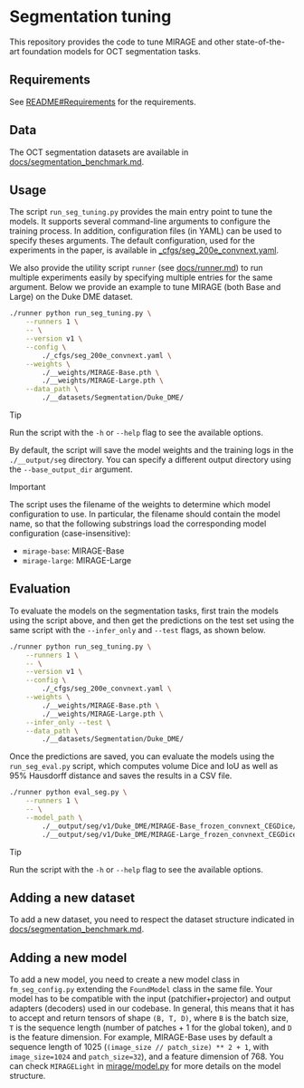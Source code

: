 # Segmentation tuning

This repository provides the code to tune MIRAGE and other state-of-the-art foundation models for OCT segmentation tasks.


## Requirements

See [README#Requirements](../README.md#requirements) for the requirements.


## Data

The OCT segmentation datasets are available in [docs/segmentation_benchmark.md](../docs/segmentation_benchmark.md).


## Usage

The script `run_seg_tuning.py` provides the main entry point to tune the models. It supports several command-line arguments to configure the training process. In addition, configuration files (in YAML) can be used to specify theses arguments. The default configuration, used for the experiments in the paper, is available in [_cfgs/seg_200e_convnext.yaml](../_cfgs/seg_200e_convnext.yaml).

We also provide the utility script `runner` (see [docs/runner.md](../docs/runner.md)) to run multiple experiments easily by specifying multiple entries for the same argument.
Below we provide an example to tune MIRAGE (both Base and Large) on the Duke DME dataset.


```bash
./runner python run_seg_tuning.py \
    --runners 1 \
    -- \
    --version v1 \
    --config \
        ./_cfgs/seg_200e_convnext.yaml \
    --weights \
        ./__weights/MIRAGE-Base.pth \
        ./__weights/MIRAGE-Large.pth \
    --data_path \
        ./__datasets/Segmentation/Duke_DME/
```

> [!TIP]
> Run the script with the `-h` or `--help` flag to see the available options.


By default, the script will save the model weights and the training logs in the `./__output/seg` directory.
You can specify a different output directory using the `--base_output_dir` argument.

> [!IMPORTANT]
> The script uses the filename of the weights to determine which model configuration to use. In particular, the filename should contain the model name, so that the following substrings load the corresponding model configuration (case-insensitive):
>
> - `mirage-base`: MIRAGE-Base
> - `mirage-large`: MIRAGE-Large


## Evaluation

To evaluate the models on the segmentation tasks, first train the models using the script above, and then get the predictions on the test set using the same script with the `--infer_only` and `--test` flags, as shown below.

```bash
./runner python run_seg_tuning.py \
    --runners 1 \
    -- \
    --version v1 \
    --config \
        ./_cfgs/seg_200e_convnext.yaml \
    --weights \
        ./__weights/MIRAGE-Base.pth \
        ./__weights/MIRAGE-Large.pth \
    --infer_only --test \
    --data_path \
        ./__datasets/Segmentation/Duke_DME/
```

Once the predictions are saved, you can evaluate the models using the `run_seg_eval.py` script, which computes volume Dice and IoU as well as 95% Hausdorff distance and saves the results in a CSV file.

```bash
./runner python eval_seg.py \
    --runners 1 \
    -- \
    --model_path \
        ./__output/seg/v1/Duke_DME/MIRAGE-Base_frozen_convnext_CEGDice/ \
        ./__output/seg/v1/Duke_DME/MIRAGE-Large_frozen_convnext_CEGDice/
```

> [!TIP]
> Run the script with the `-h` or `--help` flag to see the available options.


## Adding a new dataset

To add a new dataset, you need to respect the dataset structure indicated in [docs/segmentation_benchmark.md](../docs/segmentation_benchmark.md).


## Adding a new model

To add a new model, you need to create a new model class in `fm_seg_config.py` extending the `FoundModel` class in the same file.
Your model has to be compatible with the input (patchifier+projector) and output adapters (decoders) used in our codebase.
In general, this means that it has to accept and return tensors of shape `(B, T, D)`, where `B` is the batch size, `T` is the sequence length (number of patches + 1 for the global token), and `D` is the feature dimension. For example, MIRAGE-Base uses by default a sequence length of 1025 (`(image_size // patch_size) ** 2 + 1`, with `image_size=1024` and `patch_size=32`), and a feature dimension of 768.
You can check `MIRAGELight` in [mirage/model.py](../mirage/model.py) for more details on the model structure.
